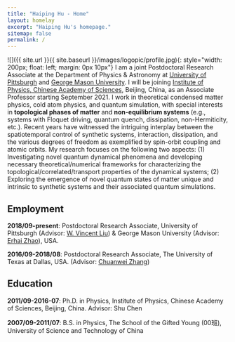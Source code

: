 ```yaml
---
title: "Haiping Hu - Home"
layout: homelay
excerpt: "Haiping Hu's homepage."
sitemap: false
permalink: /
---
```


![]({{ site.url }}{{ site.baseurl }}/images/logopic/profile.jpg){: style="width: 200px; float: left; margin: 0px  10px"}
I am a joint Postdoctoral Research Associate at the Department of Physics & Astronomy at [University of Pittsburgh](https://www.physicsandastronomy.pitt.edu/) and [George Mason University](https://science.gmu.edu/academics/departments-units/physics-and-astronomy-department). I will be joining [Institute of Physics, Chinese Academy of Sciences](http://www.iop.cas.cn/), Beijing, China, as an Associate Professor starting September 2021. I work in theoretical condensed matter physics, cold atom physics, and quantum simulation, with special interests in **topological phases of matter** and **non-equilibrium systems** (e.g., systems with Floquet driving, quantum quench, dissipation, non-Hermiticity, etc.). Recent years have witnessed the intriguing interplay between the spatiotemporal control of synthetic systems, interaction, dissipation, and the various degrees of freedom as exemplified by spin-orbit coupling and atomic orbits. My research focuses on the following two aspects: (1) Investigating novel quantum dynamical phenomena and developing necessary theoretical/numerical frameworks for characterizing the topological/correlated/transport properties of the dynamical systems; (2) Exploring the emergence of novel quantum states of matter unique and intrinsic to synthetic systems and their associated quantum simulations.


## Employment ##

**2018/09-present**: Postdoctoral Research Associate, University of Pittsburgh (Advisor: [W. Vincent Liu](http://liu.phyast.pitt.edu/)) & George Mason University (Advisor: [Erhai Zhao](https://ezhao.physics.gmu.edu/)), USA.

**2016/09-2018/08**: Postdoctoral Research Associate, The University of Texas at Dallas, USA. (Advisor: [Chuanwei Zhang](https://personal.utdallas.edu/~cxz124830/))

## Education ##
**2011/09-2016-07**: Ph.D. in Physics, Institute of Physics, Chinese Academy of Sciences, Beijing, China. Advisor: Shu Chen

**2007/09-2011/07**: B.S. in Physics, The School of the Gifted Young (00班), University of Science and Technology of China
